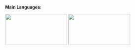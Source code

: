 **Main Languages:**

<p float="left">
  <img src="https://hermes.digitalinnovation.one/articles/cover/256016db-547f-445e-aac8-cd9379e8ae3e.jpg" width="200" height="100">
  <img src="https://i.pinimg.com/736x/b6/7e/41/b67e4116e8dc3c2650e1151f7ffc8887--wallpaper-for-computer-science.jpg" width="200" height="100">
</p>
